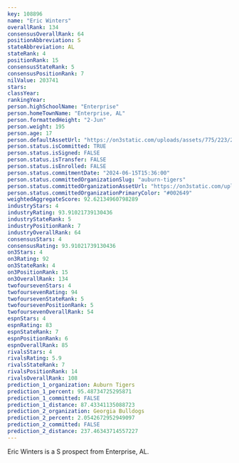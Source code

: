 ```yaml
---
key: 108896
name: "Eric Winters"
overallRank: 134
consensusOverallRank: 64
positionAbbreviation: S
stateAbbreviation: AL
stateRank: 4
positionRank: 15
consensusStateRank: 5
consensusPositionRank: 7
nilValue: 203741
stars: 
classYear: 
rankingYear: 
person.highSchoolName: "Enterprise"
person.homeTownName: "Enterprise, AL"
person.formattedHeight: "2-Jun"
person.weight: 195
person.age: 17
person.defaultAssetUrl: "https://on3static.com/uploads/assets/775/223/223775.png"
person.status.isCommitted: TRUE
person.status.isSigned: FALSE
person.status.isTransfer: FALSE
person.status.isEnrolled: FALSE
person.status.commitmentDate: "2024-06-15T15:36:00"
person.status.committedOrganizationSlug: "auburn-tigers"
person.status.committedOrganizationAssetUrl: "https://on3static.com/uploads/assets/732/149/149732.svg"
person.status.committedOrganizationPrimaryColor: "#002649"
weightedAggregateScore: 92.62134960798289
industryStars: 4
industryRating: 93.91021739130436
industryStateRank: 5
industryPositionRank: 7
industryOverallRank: 64
consensusStars: 4
consensusRating: 93.91021739130436
on3Stars: 4
on3Rating: 92
on3StateRank: 4
on3PositionRank: 15
on3OverallRank: 134
twofoursevenStars: 4
twofoursevenRating: 94
twofoursevenStateRank: 5
twofoursevenPositionRank: 5
twofoursevenOverallRank: 54
espnStars: 4
espnRating: 83
espnStateRank: 7
espnPositionRank: 6
espnOverallRank: 85
rivalsStars: 4
rivalsRating: 5.9
rivalsStateRank: 7
rivalsPositionRank: 14
rivalsOverallRank: 108
prediction_1_organization: Auburn Tigers
prediction_1_percent: 95.48734725295871
prediction_1_committed: FALSE
prediction_1_distance: 87.43341135088723
prediction_2_organization: Georgia Bulldogs
prediction_2_percent: 2.0542672952949097
prediction_2_committed: FALSE
prediction_2_distance: 237.46343714557227
---
```

Eric Winters is a S prospect from Enterprise, AL.